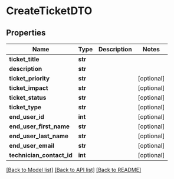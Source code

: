 # CreateTicketDTO

## Properties
Name | Type | Description | Notes
------------ | ------------- | ------------- | -------------
**ticket_title** | **str** |  | 
**description** | **str** |  | 
**ticket_priority** | **str** |  | [optional] 
**ticket_impact** | **str** |  | [optional] 
**ticket_status** | **str** |  | [optional] 
**ticket_type** | **str** |  | [optional] 
**end_user_id** | **int** |  | [optional] 
**end_user_first_name** | **str** |  | [optional] 
**end_user_last_name** | **str** |  | [optional] 
**end_user_email** | **str** |  | [optional] 
**technician_contact_id** | **int** |  | [optional] 

[[Back to Model list]](../README.md#documentation-for-models) [[Back to API list]](../README.md#documentation-for-api-endpoints) [[Back to README]](../README.md)


